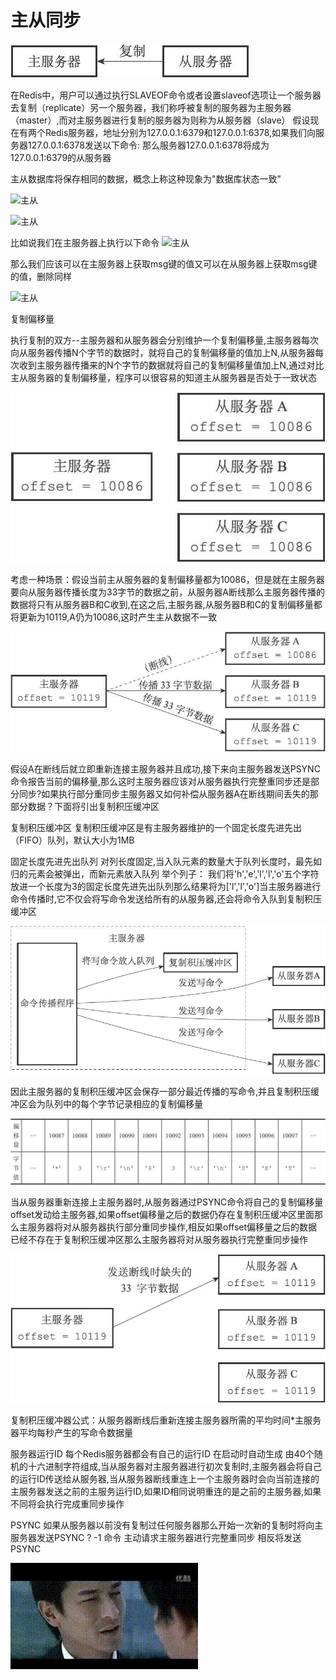 # 主从同步

  ![主从](../static/zhucong.jpg)

  在Redis中，用户可以通过执行SLAVEOF命令或者设置slaveof选项让一个服务器去复制（replicate）另一个服务器，我们称呼被复制的服务器为主服务器（master）,而对主服务器进行复制的服务器为则称为从服务器（slave）
  假设现在有两个Redis服务器，地址分别为127.0.0.1:6379和127.0.0.1:6378,如果我们向服务器127.0.0.1:6378发送以下命令:
  那么服务器127.0.0.1:6378将成为127.0.0.1:6379的从服务器

  主从数据库将保存相同的数据，概念上称这种现象为"数据库状态一致"

  ![主从](../static/slaveof1.jpg)

  ![主从](../static/slaveof2.jpg)

  比如说我们在主服务器上执行以下命令
  ![主从](../static/slaveofmsg1.jpg)

  那么我们应该可以在主服务器上获取msg键的值又可以在从服务器上获取msg键的值，删除同样 

  ![主从](../static/slaveofmsg2.jpg)

  复制偏移量

  执行复制的双方--主服务器和从服务器会分别维护一个复制偏移量,主服务器每次向从服务器传播N个字节的数据时，就将自己的复制偏移量的值加上N,从服务器每次收到主服务器传播来的N个字节的数据就将自己的复制偏移量值加上N,通过对比主从服务器的复制偏移量，程序可以很容易的知道主从服务器是否处于一致状态
  
  ![offset](../static/offset.jpg)

  考虑一种场景：假设当前主从服务器的复制偏移量都为10086，但是就在主服务器要向从服务器传播长度为33字节的数据之前，从服务器A断线那么主服务器传播的数据将只有从服务器B和C收到,在这之后,主服务器,从服务器B和C的复制偏移量都将更新为10119,A仍为10086,这时产生主从数据不一致

  ![offset断线](../static/offset断线.jpg)

  假设A在断线后就立即重新连接主服务器并且成功,接下来向主服务器发送PSYNC命令报告当前的偏移量,那么这时主服务器应该对从服务器执行完整重同步还是部分同步?如果执行部分重同步主服务器又如何补偿从服务器A在断线期间丢失的那部分数据？下面将引出复制积压缓冲区

  复制积压缓冲区
  复制积压缓冲区是有主服务器维护的一个固定长度先进先出（FIFO）队列，默认大小为1MB

  固定长度先进先出队列
  对列长度固定,当入队元素的数量大于队列长度时，最先如归的元素会被弹出，而新元素放入队列
  举个列子：
  我们将'h','e','l','l','o'五个字符放进一个长度为3的固定长度先进先出队列那么结果将为['l','l','o']当主服务器进行命令传播时,它不仅会将写命令发送给所有的从服务器,还会将命令入队到复制积压缓冲区

  ![复制积压缓冲区](../static/复制积压缓冲区.jpg)

  因此主服务器的复制积压缓冲区会保存一部分最近传播的写命令,并且复制积压缓冲区会为队列中的每个字节记录相应的复制偏移量

  ![缓冲区offset](../static/缓冲区offset.jpg)

  当从服务器重新连接上主服务器时,从服务器通过PSYNC命令将自己的复制偏移量offset发动给主服务器,如果offset偏移量之后的数据仍存在复制积压缓冲区里面那么主服务器将对从服务器执行部分重同步操作,相反如果offset偏移量之后的数据已经不存在于复制积压缓冲区那么主服务器将对从服务器执行完整重同步操作

  ![缓冲区offset](../static/缓冲区resync.jpg)

  复制积压缓冲器公式：从服务器断线后重新连接主服务器所需的平均时间*主服务器平均每秒产生的写命令数据量


  服务器运行ID
  每个Redis服务器都会有自己的运行ID 在启动时自动生成 由40个随机的十六进制字符组成,当从服务器对主服务器进行初次复制时,主服务器会将自己的运行ID传送给从服务器,当从服务器断线重连上一个主服务器时会向当前连接的主服务器发送之前的主服务运行ID,如果ID相同说明重连的是之前的主服务器,如果不同将会执行完成重同步操作

  PSYNC
  如果从服务器以前没有复制过任何服务器那么开始一次新的复制时将向主服务器发送PSYNC ? -1 命令 主动请求主服务器进行完整重同步
  相反将发送PSYNC <runid> <offset>


  ![string](../static/zhuangbi.gif)